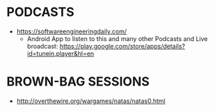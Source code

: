 # PODCASTS
* https://softwareengineeringdaily.com/
    * Android App to listen to this and many other Podcasts and Live broadcast: https://play.google.com/store/apps/details?id=tunein.player&hl=en

# BROWN-BAG SESSIONS
* http://overthewire.org/wargames/natas/natas0.html


